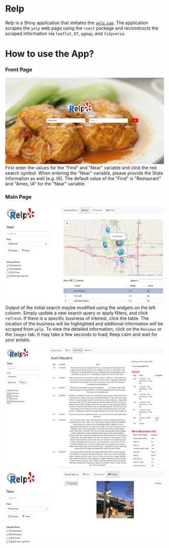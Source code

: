 # Relp

Relp is a Shiny application that imitates the [`yelp.com`](https://www.yelp.com/).
The application scrapes the `yelp` web page using the `rvest` package and reconstructs the scraped information via `leaflet`, `DT`, `ggmap`, and `tidyverse`.

# How to use the App?
### Front Page
![Front Page](/Report/relp_front.PNG)
First enter the values for the "Find" and "Near" variable and click the red search symbol.
When entering the "Near" variable, please provide the State information as well (e.g. IA).
The default value of the "Find" is "Restaurant" and "Ames, IA" for the "Near" variable.

### Main Page
![Main Page](/Report/relp_main.PNG)
Output of the initial search maybe modified using the widgets on the left column.  Simply update a new search query or apply filters, and click `refresh`. If there is a specific business of interest, click the table.  The location of the business will be highlighted and addtional information will be scraped from `yelp`. To view the detailed information, click on the `Reviews` or the `Images` tab. It may take a few seconds to load; Keep calm and wait for your potato.

![Review Panel](/Report/relp_review.PNG)
![Image Panel](/Report/relp_image.PNG)
